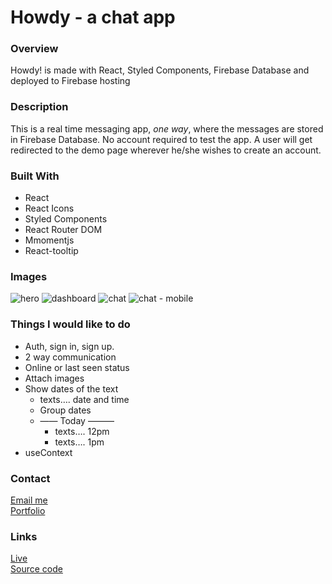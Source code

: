 # Howdy - a chat app

### Overview

Howdy! is made with React, Styled Components, Firebase Database and deployed to Firebase hosting

### Description

This is a real time messaging app, _one way_, where the messages are stored in Firebase Database. No account required to test the app. A user will get redirected to the demo page wherever he/she wishes to create an account.

### Built With

- React
- React Icons
- Styled Components
- React Router DOM
- Mmomentjs
- React-tooltip

### Images

![hero](https://dl.airtable.com/.attachmentThumbnails/bdd8a8968107b186e67adaa7cd6f148f/3e2dbc6d)
![dashboard](https://dl.airtable.com/.attachmentThumbnails/c083c7ee09803b57f554d8d3c3b67214/a0f60864)
![chat](https://dl.airtable.com/.attachmentThumbnails/a661382ccab8ab97194e87a8bf0a45d2/405c2996)
![chat - mobile](https://dl.airtable.com/.attachmentThumbnails/790230a558958df8f823a1b90d109473/b54a0c98)

### Things I would like to do

- Auth, sign in, sign up.
- 2 way communication
- Online or last seen status
- Attach images
- Show dates of the text
  - texts…. date and time
  - Group dates
  - —— Today ———
    - texts…. 12pm
    - texts…. 1pm
- useContext

### Contact

[Email me](mailto:meshari@meshariabid.com?subject=[GitHub]) \
[Portfolio](https://meshariabid.com/)

### Links

[Live](https://howdy-db709.web.app) \
[Source code](https://github.com/FyerBall/Howdy)
